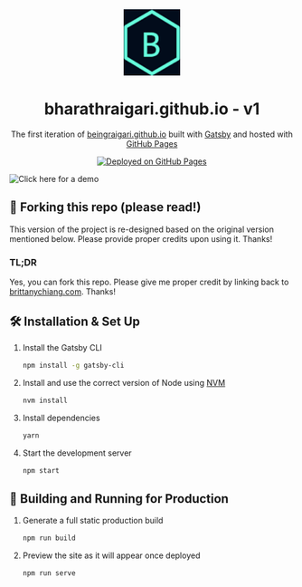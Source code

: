 <div align="center">
  <img alt="Logo" src="https://github.com/beingraigari/beingraigari.github.io/blob/main/src/images/logo.png" width="100" />
</div>
<h1 align="center">
  bharathraigari.github.io - v1
</h1>
<p align="center">
  The first iteration of <a href="https://beingraigari.github.io" target="_blank">beingraigari.github.io</a> built with <a href="https://www.gatsbyjs.org/" target="_blank">Gatsby</a> and hosted with <a href="https://pages.github.com/" target="_blank">GitHub Pages</a>
</p>

<p align="center">
  <a href="https://beingraigari.github.io" target="_blank">
    <img src="https://github.com/beingraigari/beingraigari.github.io/actions/workflows/pages/pages-build-deployment/badge.svg?branch=gh-pages" alt="Deployed on GitHub Pages" />
  </a>
</p>

![Click here for a demo](https://beingraigari.github.io)

## 🚨 Forking this repo (please read!)

This version of the project is re-designed based on the original version mentioned below. Please provide proper credits upon using it. Thanks!

### TL;DR

Yes, you can fork this repo. Please give me proper credit by linking back to [brittanychiang.com](https://brittanychiang.com). Thanks!

## 🛠 Installation & Set Up

1. Install the Gatsby CLI

   ```sh
   npm install -g gatsby-cli
   ```

2. Install and use the correct version of Node using [NVM](https://github.com/nvm-sh/nvm)

   ```sh
   nvm install
   ```

3. Install dependencies

   ```sh
   yarn
   ```

4. Start the development server

   ```sh
   npm start
   ```

## 🚀 Building and Running for Production

1. Generate a full static production build

   ```sh
   npm run build
   ```

1. Preview the site as it will appear once deployed

   ```sh
   npm run serve
   ```

